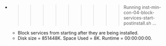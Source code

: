 * >>>>>>>>> Running inst-min-con-04-block-services-start-postinstall.sh ...
  * Block services from starting after they are being installed.
  * Disk size = 851448K. Space Used = 8K. Runtime = 00:00:00:00.

